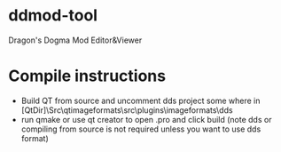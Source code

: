 # ddmod-tool
Dragon's Dogma Mod Editor&amp;Viewer
# Compile instructions
* Build QT from source and uncomment dds project some where in [QtDir]\Src\qtimageformats\src\plugins\imageformats\dds
* run qmake or use qt creator to open .pro and click build
(note dds or compiling from source is not required unless you want to use dds format)
